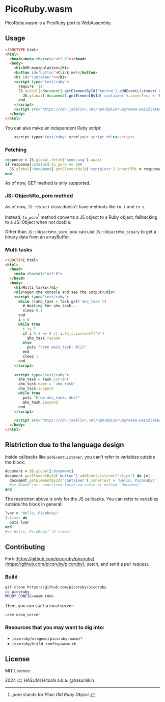 # PicoRuby.wasm

PicoRuby.wasm is a PicoRuby port to WebAssembly.

## Usage

```html
<!DOCTYPE html>
<html>
  <head><meta charset="utf-8"></head>
  <body>
    <h1>DOM manipulation</h1>
    <button id="button">Click me!</button>
    <h2 id="container"></h2>
    <script type="text/ruby">
      require 'js'
      JS.global[:document].getElementById('button').addEventListener('click') do |_e|
        JS.global[:document].getElementById('container').innerText = 'Hello, PicoRuby!'
      end
    </script>
    <script src="https://cdn.jsdelivr.net/npm/@picoruby/wasm-wasi@latest/dist/init.iife.js"></script>
  </body>
</html>
```

You can also make an independent Ruby script:

```ruby
    <script type="text/ruby" src="your_script.rb"></script>
```

### Fetching

```ruby
response = JS.global.fetch('some.svg').await
if response[:status].to_poro == 200
  JS.global[:document].getElementById('container').innerHTML = response.to_binary
end
```

As of now, GET method is only supported.

### JS::Object#to_poro method

As of now, `JS::Object` class doesn't have methods like `to_i` and `to_s`.

Instead, `to_poro`[^1] method converts a JS object to a Ruby object, fallbacking to a JS::Object when not doable.

[^1]: *poro* stands for *Plain Old Ruby Object*.

Other than `JS::Object#to_poro`, you can use `JS::Object#to_binary` to get a binary data from an arrayBuffer.

### Multi tasks

```html
<!DOCTYPE html>
<html>
  <head>
    <meta charset="utf-8">
  </head>
  <body>
    <h1>Multi tasks</h1>
    <div>Open the console and see the output</div>
    <script type="text/ruby">
      while !(aho_task = Task.get('aho_task'))
        # Waiting for aho_task...
        sleep 0.1
      end
      i = 0
      while true
        i += 1
        if i % 3 == 0 || i.to_s.include?('3')
          aho_task.resume
        else
          puts "From main_task: #{i}"
        end
        sleep 1
      end
    </script>
    
    <script type="text/ruby">
      aho_task = Task.current
      aho_task.name = 'aho_task'
      aho_task.suspend
      while true
        puts "From aho_task: Aho!"
        aho_task.suspend
      end
    </script>

    <script src="https://cdn.jsdelivr.net/npm/@picoruby/wasm-wasi@latest/dist/init.iife.js"></script>
  </body>
</html>
```

## Ristriction due to the language design

Inside callbacks like `addEventListener`, you can't refer to variables outside the block:

```ruby
document = JS.global[:document]
document.getElementById('button').addEventListener('click') do |e|
  document.getElementById('container').innerText = 'Hello, PicoRuby!'
  #=> NameError: undefined local variable or method `document'
end
```

The restriction above is only for the JS callbacks.
You can refer to variables outside the block in general:

```ruby
lvar = 'Hello, PicoRuby!'
3.times do
  puts lvar
end
#=> Hello, PicoRuby! (3 times)
```

## Contributing

Fork [https://github.com/picoruby/picoruby](https://github.com/picoruby/picoruby), patch, and send a pull request.

### Build

```sh
git clone https://github.com/picoruby/picoruby
cd picoruby
MRUBY_CONFIG=wasm rake
```

Then, you can start a local server:

```sh
rake wasm_server
```

### Resources that you may want to dig into:

- `picoruby/mrbgems/picoruby-wasm/*`
- `picoruby/build_config/wasm.rb`

## License

MIT License

2024 (c) HASUMI Hitoshi a.k.a. @hasumikin
